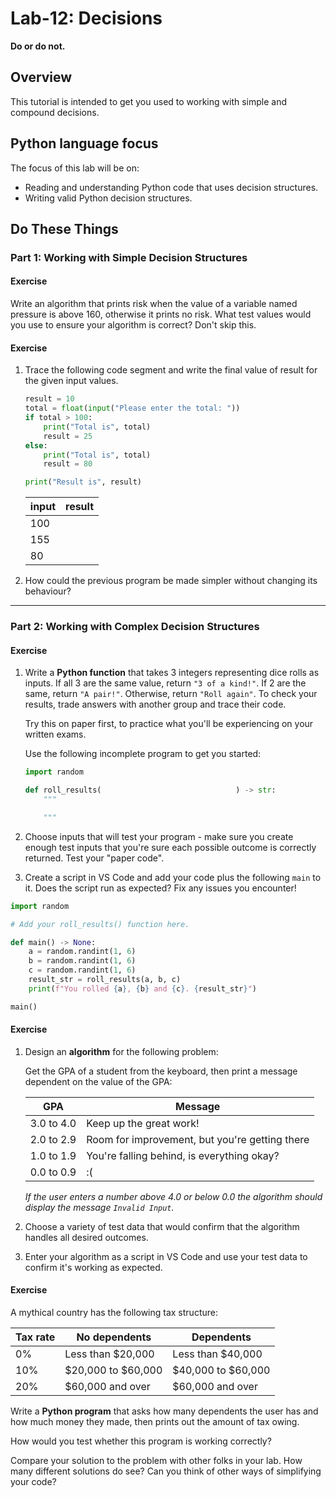 # Lab-12: Decisions

**Do or do not.**

## Overview

This tutorial is intended to get you used to working with simple and compound decisions.

## Python language focus

The focus of this lab will be on:

- Reading and understanding Python code that uses decision structures.
- Writing valid Python decision structures.

## Do These Things

### Part 1: Working with Simple Decision Structures

#### Exercise

Write an algorithm that prints risk when the value of a variable named pressure is above 160, otherwise it prints no risk. 
What test values would you use to ensure your algorithm is correct? Don't skip this.

#### Exercise

1. Trace the following code segment and write the final value of result for the given input values.

    ```python
    result = 10
    total = float(input("Please enter the total: "))
    if total > 100:
        print("Total is", total)
        result = 25
    else:
        print("Total is", total)
        result = 80

    print("Result is", result)
    ```

    | input | result |
    | ----- | ------ |
    | 100   |        |
    | 155   |        |
    | 80    |        |

1. How could the previous program be made simpler without changing its behaviour?

---

### Part 2: Working with Complex Decision Structures

#### Exercise

1. Write a **Python function** that takes 3 integers representing dice rolls as inputs. If all 3 are the same value, return `"3 of a kind!"`. If 2 are the same, return `"A pair!"`. Otherwise, return `"Roll again"`. To check your results, trade answers with another group and trace their code.

    Try this on paper first, to practice what you'll be experiencing on your written exams.

    Use the following incomplete program to get you started:
    ```python
    import random

    def roll_results(                              ) -> str:
        """

        """
    ```
1. Choose inputs that will test your program - make sure you create enough test inputs that you're sure each possible outcome is correctly returned. Test your "paper code".

1. Create a script in VS Code and add your code plus the following `main` to it. Does the script run as expected? Fix any issues you encounter!


```python
import random

# Add your roll_results() function here.

def main() -> None:
    a = random.randint(1, 6)
    b = random.randint(1, 6)
    c = random.randint(1, 6)
    result_str = roll_results(a, b, c)
    print(f"You rolled {a}, {b} and {c}. {result_str}")

main()
```

#### Exercise

1. Design an **algorithm** for the following problem:

    Get the GPA of a student from the keyboard, then print a message dependent on the value of the GPA:

      | GPA        | Message                                        |
      | ---------- | ---------------------------------------------- |
      | 3.0 to 4.0 | Keep up the great work!                        |
      | 2.0 to 2.9 | Room for improvement, but you're getting there |
      | 1.0 to 1.9 | You're falling behind, is everything okay?     |
      | 0.0 to 0.9 | :(                                             |

    _If the user enters a number above 4.0 or below 0.0 the algorithm should display the message `Invalid Input`._

1. Choose a variety of test data that would confirm that the algorithm handles all desired outcomes.

1. Enter your algorithm as a script in VS Code and use your test data to confirm it's working as expected.

#### Exercise

A mythical country has the following tax structure:

| Tax rate | No dependents        | Dependents           |
| -------- | -------------------- | -------------------- |
| 0%       | Less than \$20,000   | Less than \$40,000   |
| 10%      | \$20,000 to \$60,000 | \$40,000 to \$60,000 |
| 20%      | \$60,000 and over    | \$60,000 and over    |

Write a **Python program** that asks how many dependents the user has and how much money they made, then prints out the amount of tax owing. 

How would you test whether this program is working correctly?

Compare your solution to the problem with other folks in your lab. How many different solutions do see? Can you think of other ways of simplifying your code?